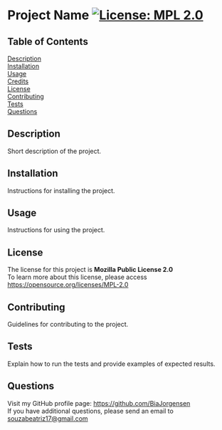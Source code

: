 # Project Name [![License: MPL 2.0](https://img.shields.io/badge/License-MPL_2.0-brightgreen.svg)](https://opensource.org/licenses/MPL-2.0)
  ## Table of Contents
  [Description](#description)<br>
  [Installation](#installation)<br>
  [Usage](#usage)<br>
  [Credits](#credits)<br>
  [License](#license)<br>
  [Contributing](#contributing)<br>
  [Tests](#tests)<br>
  [Questions](#questions)<br>
  ## Description
  Short description of the project.
  ## Installation
  Instructions for installing the project.
  ## Usage
  Instructions for using the project.
  ## License
  The license for this project is **Mozilla Public License 2.0**<br>
  To learn more about this license, please access https://opensource.org/licenses/MPL-2.0
  ## Contributing
  Guidelines for contributing to the project.
  ## Tests
  Explain how to run the tests and provide examples of expected results.
  ## Questions
  Visit my GitHub profile page: https://github.com/BiaJorgensen<br>
  If you have additional questions, please send an email to souzabeatriz17@gmail.com
